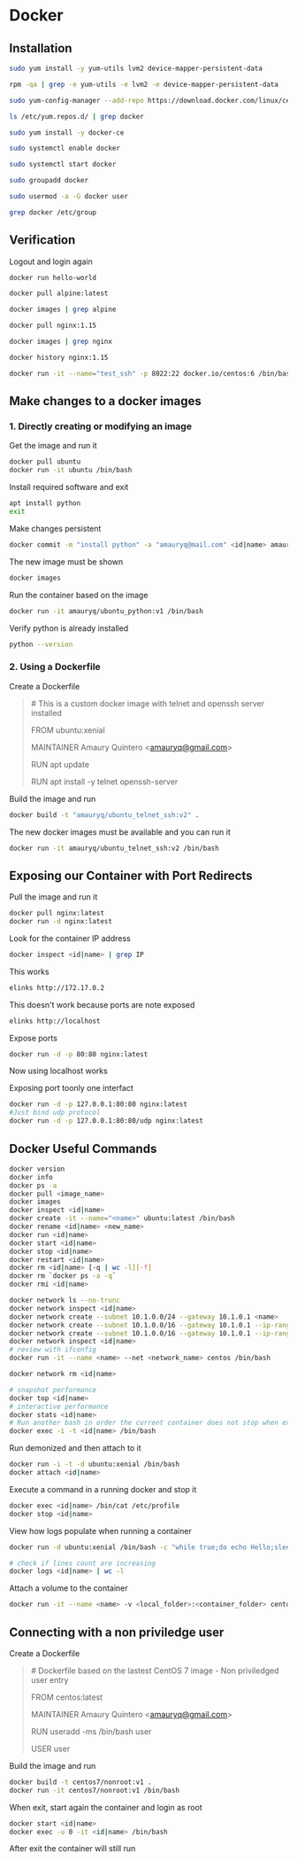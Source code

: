 # Docker

## Installation

```bash
sudo yum install -y yum-utils lvm2 device-mapper-persistent-data

rpm -qa | grep -e yum-utils -e lvm2 -e device-mapper-persistent-data

sudo yum-config-manager --add-repo https://download.docker.com/linux/centos/docker-ce.repo

ls /etc/yum.repos.d/ | grep docker

sudo yum install -y docker-ce

sudo systemctl enable docker

sudo systemctl start docker

sudo groupadd docker

sudo usermod -a -G docker user

grep docker /etc/group
```

## Verification

Logout and login again

```bash
docker run hello-world

docker pull alpine:latest

docker images | grep alpine

docker pull nginx:1.15

docker images | grep nginx

docker history nginx:1.15

docker run -it --name="test_ssh" -p 8022:22 docker.io/centos:6 /bin/bash

```

## Make changes to a docker images

### 1. Directly creating or modifying an image

Get the image and run it
```bash
docker pull ubuntu
docker run -it ubuntu /bin/bash
```

Install required software and exit
```bash
apt install python
exit
```

Make changes persistent
```bash
docker commit -m "install python" -a "amauryq@mail.com" <id|name> amauryq/ubuntu_python:v1
```

The new image must be shown
```bash
docker images
```

Run the container based on the image
```bash
docker run -it amauryq/ubuntu_python:v1 /bin/bash
```

Verify python is already installed
```bash
python --version
```

### 2. Using a Dockerfile

Create a Dockerfile
> \# This is a custom docker image with telnet and openssh server installed
> 
> FROM ubuntu:xenial
> 
> MAINTAINER Amaury Quintero \<amauryq@gmail.com>
> 
> RUN apt update
>
> RUN apt install -y telnet openssh-server

Build the image and run
```bash
docker build -t "amauryq/ubuntu_telnet_ssh:v2" .
```

The new docker images must be available and you can run it
```bash
docker run -it amauryq/ubuntu_telnet_ssh:v2 /bin/bash
```

## Exposing our Container with Port Redirects

Pull the image and run it
```bash
docker pull nginx:latest
docker run -d nginx:latest
```

Look for the container IP address
```bash
docker inspect <id|name> | grep IP
```

This works
```bash
elinks http://172.17.0.2
```

This doesn't work because ports are note exposed
```bash
elinks http://localhost
```

Expose ports
```bash
docker run -d -p 80:80 nginx:latest
```

Now using localhost works

Exposing port toonly one interfact 
```bash
docker run -d -p 127.0.0.1:80:80 nginx:latest
#Just bind udp protocol
docker run -d -p 127.0.0.1:80:80/udp nginx:latest
```

## Docker Useful Commands

```bash
docker version
docker info
docker ps -a
docker pull <image_name>
docker images
docker inspect <id|name>
docker create -it --name="<name>" ubuntu:latest /bin/bash
docker rename <id|name> <new_name>
docker run <id|name>
docker start <id|name>
docker stop <id|name>
docker restart <id|name>
docker rm <id|name> [-q | wc -l][-f]
docker rm `docker ps -a -q`
docker rmi <id|name>

docker network ls --no-trunc
docker network inspect <id|name>
docker network create --subnet 10.1.0.0/24 --gateway 10.1.0.1 <name>
docker network create --subnet 10.1.0.0/16 --gateway 10.1.0.1 --ip-range=10.1.4.0/24 --driver=bridge --label=<network_label> <name>
docker network create --subnet 10.1.0.0/16 --gateway 10.1.0.1 --ip-range=10.1.4.0/24 --ip 10.1.4.100 --driver=bridge --label=<network_label> <name>
docker network inspect <id|name>
# review with ifconfig
docker run -it --name <name> --net <network_name> centos /bin/bash

docker network rm <id|name>

# snapshot performance
docker top <id|name>
# interactive performance
docker stats <id|name>
# Run another bash in order the current container does not stop when exited
docker exec -i -t <id|name> /bin/bash
```

Run demonized and then attach to it
```bash
docker run -i -t -d ubuntu:xenial /bin/bash
docker attach <id|name>
```

Execute a command in a running docker and stop it
```bash
docker exec <id|name> /bin/cat /etc/profile
docker stop <id|name>
```

View how logs populate when running a container
```bash
docker run -d ubuntu:xenial /bin/bash -c "while true;do echo Hello;sleep 1;done"

# check if lines count are increasing
docker logs <id|name> | wc -l
```

Attach a volume to the container
```bash
docker run -it --name <name> -v <local_folder>:<container_folder> centos7/echo:v1 /bin/bash
```

## Connecting with a non priviledge user

Create a Dockerfile
>\# Dockerfile based on the lastest CentOS 7 image - Non priviledged user entry
>
>FROM centos:latest
>
>MAINTAINER Amaury Quintero \<amauryq@gmail.com>
>
>RUN useradd -ms /bin/bash user
>
>USER user

Build the image and run
```bash
docker build -t centos7/nonroot:v1 .
docker run -it centos7/nonroot:v1 /bin/bash
```

When exit, start again the container and login as root
```bash
docker start <id|name>
docker exec -u 0 -it <id|name> /bin/bash
```

After exit the container will still run
